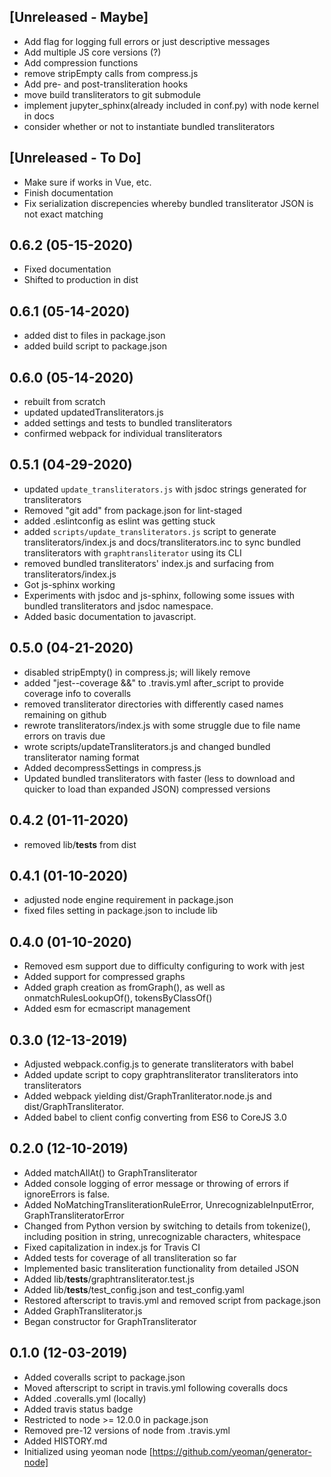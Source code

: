 [Unreleased - Maybe]
--------------------

* Add flag for logging full errors or just descriptive messages
* Add multiple JS core versions (?)
* Add compression functions
* remove stripEmpty calls from compress.js
* Add pre- and post-transliteration hooks
* move build transliterators to git submodule
* implement jupyter_sphinx(already included in conf.py) with node kernel in docs
* consider whether or not to instantiate bundled transliterators

[Unreleased - To Do]
--------------------

* Make sure if works in Vue, etc.
* Finish documentation
* Fix serialization discrepencies whereby bundled transliterator JSON is not exact matching

0.6.2 (05-15-2020)
------------------
* Fixed documentation
* Shifted to production in dist

0.6.1 (05-14-2020)
------------------
* added dist to files in package.json
* added build script to package.json

0.6.0 (05-14-2020)
------------------
* rebuilt from scratch
* updated updatedTransliterators.js
* added settings and tests to bundled transliterators
* confirmed webpack for individual transliterators

0.5.1 (04-29-2020)
------------------

* updated `update_transliterators.js` with jsdoc strings
  generated for transliterators
* Removed "git add" from package.json for lint-staged
* added .eslintconfig as eslint was getting stuck
* added `scripts/update_transliterators.js` script to generate transliterators/index.js and docs/transliterators.inc to sync bundled transliterators with `graphtransliterator` using its CLI
* removed bundled transliterators' index.js and surfacing from transliterators/index.js
* Got js-sphinx working
* Experiments with jsdoc and js-sphinx, following some issues with bundled transliterators
  and jsdoc namespace.
* Added basic documentation to javascript.

0.5.0 (04-21-2020)
------------------

* disabled stripEmpty() in compress.js; will likely remove
* added "jest--coverage &&" to .travis.yml after_script to provide coverage info to coveralls
* removed transliterator directories with differently cased names remaining on github
* rewrote transliterators/index.js with some struggle due to file name errors on travis due
* wrote scripts/updateTransliterators.js and changed bundled transliterator naming format
* Added decompressSettings in compress.js
* Updated bundled transliterators with faster (less to download and quicker to load than expanded JSON) compressed versions

0.4.2 (01-11-2020)
------------------

* removed lib/__tests__ from dist

0.4.1 (01-10-2020)
------------------

* adjusted node engine requirement in package.json
* fixed files setting in package.json to include lib

0.4.0 (01-10-2020)
------------------

* Removed esm support due to difficulty configuring to work with jest
* Added support for compressed graphs
* Added graph creation as fromGraph(), as well as onmatchRulesLookupOf(), tokensByClassOf()
* Added esm for ecmascript management

0.3.0 (12-13-2019)
------------------

* Adjusted webpack.config.js to generate transliterators with babel
* Added update script to copy graphtransliterator transliterators into transliterators
* Added webpack yielding dist/GraphTranliterator.node.js and
  dist/GraphTransliterator.
* Added babel to client config converting from ES6 to CoreJS 3.0

0.2.0 (12-10-2019)
------------------

* Added matchAllAt() to GraphTransliterator
* Added console logging of error message or throwing of errors if
  ignoreErrors is false. 
* Added NoMatchingTransliterationRuleError, UnrecognizableInputError,
  GraphTransliteratorError
* Changed from Python version by switching to details from tokenize(),
  including position in string, unrecognizable characters, whitespace
* Fixed capitalization in index.js for Travis CI
* Added tests for coverage of all transliteration so far
* Implemented basic transliteration functionality from detailed JSON
* Added lib/__tests__/graphtransliterator.test.js
* Added lib/__tests__/test_config.json and test_config.yaml
* Restored afterscript to travis.yml and removed script from package.json
* Added GraphTransliterator.js
* Began constructor for GraphTransliterator

0.1.0 (12-03-2019)
------------------

* Added coveralls script to package.json
* Moved afterscript to script in travis.yml following coveralls docs
* Added .coveralls.yml (locally)
* Added travis status badge
* Restricted to node >= 12.0.0 in package.json
* Removed pre-12 versions of node from .travis.yml
* Added HISTORY.md
* Initialized using yeoman node [https://github.com/yeoman/generator-node]
